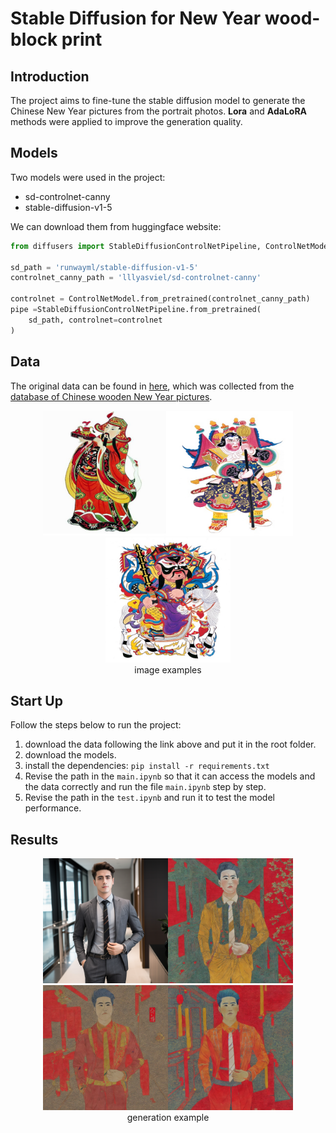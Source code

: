 # Stable Diffusion for New Year wood-block print

## Introduction

The project aims to fine-tune the stable diffusion model to generate the Chinese New Year pictures from the portrait photos. **Lora** and **AdaLoRA** methods were applied to improve the generation quality.

## Models
Two models were used in the project:
- sd-controlnet-canny
- stable-diffusion-v1-5

We can download them from huggingface website:

```python
from diffusers import StableDiffusionControlNetPipeline, ControlNetModel

sd_path = 'runwayml/stable-diffusion-v1-5'
controlnet_canny_path = 'lllyasviel/sd-controlnet-canny'

controlnet = ControlNetModel.from_pretrained(controlnet_canny_path)
pipe =StableDiffusionControlNetPipeline.from_pretrained(
    sd_path, controlnet=controlnet
)
```

## Data

The original data can be found in [here](https://pan.baidu.com/s/1Dj_ZukKcFH23BDnSahAKmw?pwd=yben), which was collected from the [database of Chinese wooden New Year pictures](https://engravings.ancientbooks.cn/subIndexmbnh.jspx).

<center class="half">
    <img src="./dataset/train_folder/train_0.jpg" width="200"/><img src="./dataset/train_folder/train_1.JPG" width="200"/><img src="./dataset/train_folder/train_2.jpg" width="200"/>
    <br>
    <div>image examples</div>
</center>

## Start Up

Follow the steps below to run the project:
1. download the data following the link above and put it in the root folder.
2. download the models.
3. install the dependencies: `pip install -r requirements.txt`
4. Revise the path in the `main.ipynb` so that it can access the models and the data correctly and run the file `main.ipynb` step by step.
5. Revise the path in the `test.ipynb` and run it to test the model performance.

## Results
<center class="half">
    <img src="./human/human_2.png" width="200"/><img src="./generated_images/ori_img/ori_2.jpg" width="200"/>
</center>
<center>
    <img src="./generated_images/Lora_img/test_2.jpg" width="200"/><img src="./generated_images/AdaLoRA_img/generated_human_2.png" width="200"/>
    <br>
    <div>generation example</div>
</center>